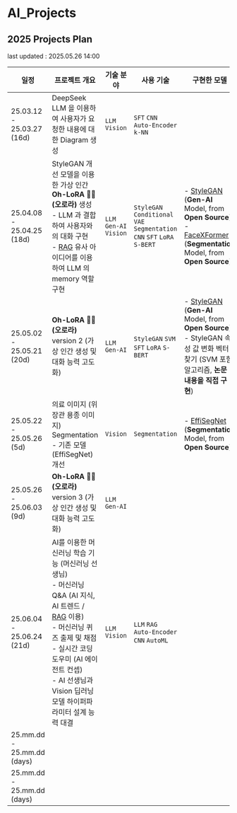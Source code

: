 # AI_Projects

## 2025 Projects Plan

last updated : 2025.05.26 14:00

| 일정                         | 프로젝트 개요                                                                                                                                                                                                                                                                             | 기술 분야                               | 사용 기술                                                                                               | 구현한 모델                                                                                                                                                                                                                       | 링크                                  |
|----------------------------|-------------------------------------------------------------------------------------------------------------------------------------------------------------------------------------------------------------------------------------------------------------------------------------|-------------------------------------|-----------------------------------------------------------------------------------------------------|------------------------------------------------------------------------------------------------------------------------------------------------------------------------------------------------------------------------------|-------------------------------------|
| 25.03.12 - 25.03.27 (16d)  | DeepSeek LLM 을 이용하여 사용자가 요청한 내용에 대한 Diagram 생성                                                                                                                                                                                                                                      | ```LLM``` ```Vision```              | ```SFT``` ```CNN``` ```Auto-Encoder``` ```k-NN```                                                   |                                                                                                                                                                                                                              | [링크](2025_03_12_DeepSeek_LLM)       |
| 25.04.08 - 25.04.25 (18d)  | StyleGAN 개선 모델을 이용한 가상 인간 **Oh-LoRA 👱‍♀️ (오로라)** 생성<br>- LLM 과 결합하여 사용자와의 대화 구현<br>- [RAG](https://github.com/WannaBeSuperteur/AI-study/blob/main/AI%20Basics/LLM%20Basics/LLM_%EA%B8%B0%EC%B4%88_RAG.md) 유사 아이디어를 이용하여 LLM 의 memory 역할 구현                                         | ```LLM``` ```Gen-AI``` ```Vision``` | ```StyleGAN``` ```Conditional VAE``` ```Segmentation``` ```CNN``` ```SFT``` ```LoRA``` ```S-BERT``` | - [StyleGAN](https://github.com/genforce/genforce/tree/master/models) (**Gen-AI** Model, from **Open Source**)<br>- [FaceXFormer](https://kartik-3004.github.io/facexformer/) (**Segmentation** Model, from **Open Source**) | [링크](2025_04_08_OhLoRA)             |
| 25.05.02 - 25.05.21 (20d)  | **Oh-LoRA 👱‍♀️ (오로라)** version 2 (가상 인간 생성 및 대화 능력 고도화)                                                                                                                                                                                                                            | ```LLM``` ```Gen-AI```              | ```StyleGAN``` ```SVM``` ```SFT``` ```LoRA``` ```S-BERT```                                          | - [StyleGAN](https://github.com/genforce/genforce/tree/master/models) (**Gen-AI** Model, from **Open Source**)<br>- StyleGAN 속성 값 변화 벡터 찾기 (SVM 포함 알고리즘, **논문 내용을 직접 구현**)                                                   | [링크](2025_05_02_OhLoRA_v2)          |
| 25.05.22 - 25.05.26 (5d)   | 의료 이미지 (위장관 용종 이미지) Segmentation<br>- 기존 모델 (EffiSegNet) 개선                                                                                                                                                                                                                         | ```Vision```                        | ```Segmentation```                                                                                  | - [EffiSegNet](https://github.com/ivezakis/effisegnet/tree/main) (**Segmentation** Model, from **Open Source**)                                                                                                              | [링크](2025_05_22_Improve_EffiSegNet) |
| 25.05.26 - 25.06.03 (9d)   | **Oh-LoRA 👱‍♀️ (오로라)** version 3 (가상 인간 생성 및 대화 능력 고도화)                                                                                                                                                                                                                            | ```LLM``` ```Gen-AI```              |                                                                                                     |                                                                                                                                                                                                                              |                                     |
| 25.06.04 - 25.06.24 (21d)  | AI를 이용한 머신러닝 학습 기능 (머신러닝 선생님)<br>- 머신러닝 Q&A (AI 지식, AI 트렌드 / [RAG](https://github.com/WannaBeSuperteur/AI-study/blob/main/AI%20Basics/LLM%20Basics/LLM_%EA%B8%B0%EC%B4%88_RAG.md) 이용)<br>- 머신러닝 퀴즈 출제 및 채점<br>- 실시간 코딩 도우미 (AI 에이전트 컨셉)<br>- AI 선생님과 Vision 딥러닝 모델 하이퍼파라미터 설계 능력 대결 | ```LLM``` ```Vision```              | ```LLM``` ```RAG``` ```Auto-Encoder``` ```CNN``` ```AutoML```                                       |                                                                                                                                                                                                                              |                                     |
| 25.mm.dd - 25.mm.dd (days) |                                                                                                                                                                                                                                                                                     |                                     |                                                                                                     |                                                                                                                                                                                                                              |                                     |
| 25.mm.dd - 25.mm.dd (days) |                                                                                                                                                                                                                                                                                     |                                     |                                                                                                     |                                                                                                                                                                                                                              |                                     |

